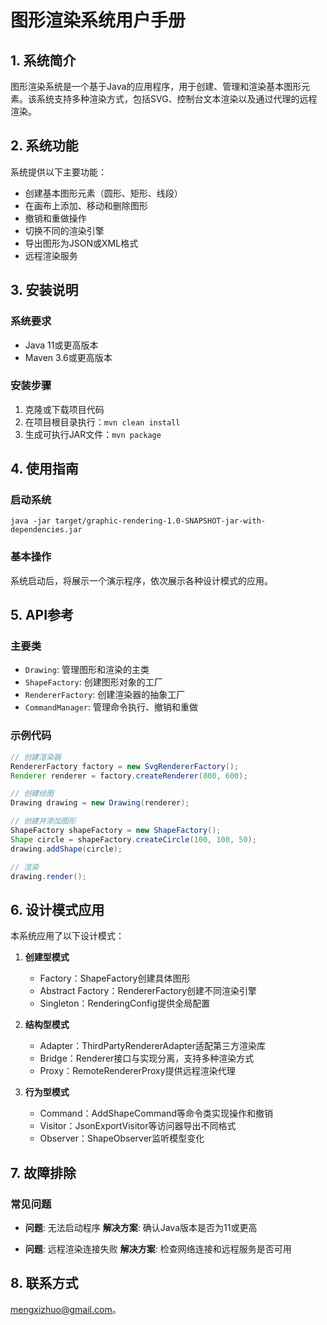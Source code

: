 # 图形渲染系统用户手册

## 1. 系统简介

图形渲染系统是一个基于Java的应用程序，用于创建、管理和渲染基本图形元素。该系统支持多种渲染方式，包括SVG、控制台文本渲染以及通过代理的远程渲染。

## 2. 系统功能

系统提供以下主要功能：

- 创建基本图形元素（圆形、矩形、线段）
- 在画布上添加、移动和删除图形
- 撤销和重做操作
- 切换不同的渲染引擎
- 导出图形为JSON或XML格式
- 远程渲染服务

## 3. 安装说明

### 系统要求
- Java 11或更高版本
- Maven 3.6或更高版本

### 安装步骤
1. 克隆或下载项目代码
2. 在项目根目录执行：`mvn clean install`
3. 生成可执行JAR文件：`mvn package`

## 4. 使用指南

### 启动系统
```
java -jar target/graphic-rendering-1.0-SNAPSHOT-jar-with-dependencies.jar
```

### 基本操作
系统启动后，将展示一个演示程序，依次展示各种设计模式的应用。

## 5. API参考

### 主要类
- `Drawing`: 管理图形和渲染的主类
- `ShapeFactory`: 创建图形对象的工厂
- `RendererFactory`: 创建渲染器的抽象工厂
- `CommandManager`: 管理命令执行、撤销和重做

### 示例代码
```java
// 创建渲染器
RendererFactory factory = new SvgRendererFactory();
Renderer renderer = factory.createRenderer(800, 600);

// 创建绘图
Drawing drawing = new Drawing(renderer);

// 创建并添加图形
ShapeFactory shapeFactory = new ShapeFactory();
Shape circle = shapeFactory.createCircle(100, 100, 50);
drawing.addShape(circle);

// 渲染
drawing.render();
```

## 6. 设计模式应用

本系统应用了以下设计模式：

1. **创建型模式**
   - Factory：ShapeFactory创建具体图形
   - Abstract Factory：RendererFactory创建不同渲染引擎
   - Singleton：RenderingConfig提供全局配置

2. **结构型模式**
   - Adapter：ThirdPartyRendererAdapter适配第三方渲染库
   - Bridge：Renderer接口与实现分离，支持多种渲染方式
   - Proxy：RemoteRendererProxy提供远程渲染代理

3. **行为型模式**
   - Command：AddShapeCommand等命令类实现操作和撤销
   - Visitor：JsonExportVisitor等访问器导出不同格式
   - Observer：ShapeObserver监听模型变化

## 7. 故障排除

### 常见问题
- **问题**: 无法启动程序
  **解决方案**: 确认Java版本是否为11或更高

- **问题**: 远程渲染连接失败
  **解决方案**: 检查网络连接和远程服务是否可用

## 8. 联系方式

mengxizhuo@gmail.com。 